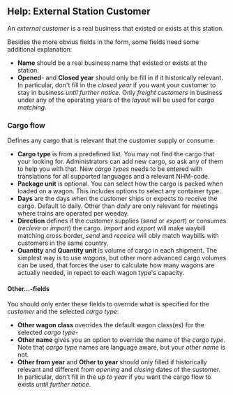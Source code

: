 ﻿## Help: External Station Customer
An *external customer* is a real business that existed or exists at this station.

Besides the more obvius fields in the form, some fields need some additional explanation:
- **Name** should be a real business name that existed or exists at the station.
- **Opened**- and **Closed year**
should only be fill in if it historically relevant. 
In particular, don't fill in the *closed year* if you want your customer to stay in business *until further notice*.
Only *freight customers* in business under any of the operating years of the *layout* will be used for *cargo matching*.
### Cargo flow
Defines any cargo that is relevant that the customer supply or consume:
- **Cargo type** is from a predefined list. You may not find the cargo that your looking for. 
Administrators can add new cargo, so ask any of them to help you with that.
New *cargo types* needs to be entered with translations for all supported languages and a relevant NHM-code.
- **Package unit** is optional. You can select how the cargo is packed when loaded on a wagon.
This includes options to select any container type.
- **Days** are the days when the customer ships or expects to receive the cargo. Default to daily. 
Other than *daily* are only relevant for meetings where trains are operated per weeday.
- **Direction** defines if the customer supplies (*send* or *export*) or consumes (*recieve* or *import*) the cargo. 
*Import* and *export* will make waybill matching cross border, *send* and *receice* 
will obly match waybills with customers in the same country. 
- **Ouantity** and **Quantity unit** is volume of cargo in each shipment. 
The simplest way is to use *wagons*, but other more advanced cargo volumes can be used,
that forces the user to calculate how many wagons are actually needed, in repect to each wagon type's capacity.
#### Other...-fields
You should only enter these fields to override what is specified for the *customer* and the selected *cargo type*:
- **Other wagon class** overrides the default wagon class(es) for the selected *cargo type*-
- **Other name** gives you an option to override the name of the *cargo type*. 
Note that *cargo type* names are language aware, but your *other name* is not.
- **Other from year** and **Other to year** should only filled if historically relevant and different from *opening* and *closing* dates of the sustomer.
In particular, don't fill in the *up to year* if you want the cargo flow to exists *until further notice*.


